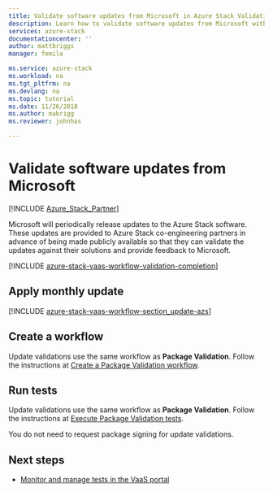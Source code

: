 ```yaml
---
title: Validate software updates from Microsoft in Azure Stack Validation as a Service | Microsoft Docs
description: Learn how to validate software updates from Microsoft with Validation as a Service.
services: azure-stack
documentationcenter: ''
author: mattbriggs
manager: femila

ms.service: azure-stack
ms.workload: na
ms.tgt_pltfrm: na
ms.devlang: na
ms.topic: tutorial
ms.date: 11/26/2018
ms.author: mabrigg
ms.reviewer: johnhas

---
```


# Validate software updates from Microsoft

[!INCLUDE [Azure_Stack_Partner](./includes/azure-stack-partner-appliesto.md)]

Microsoft will periodically release updates to the Azure Stack software. These updates are provided to Azure Stack co-engineering partners in advance of being made publicly available so that they can validate the updates against their solutions and provide feedback to Microsoft.

[!INCLUDE [azure-stack-vaas-workflow-validation-completion](includes/azure-stack-vaas-workflow-validation-completion.md)]

## Apply monthly update

[!INCLUDE [azure-stack-vaas-workflow-section_update-azs](includes/azure-stack-vaas-workflow-section_update-azs.md)]

## Create a workflow

Update validations use the same workflow as **Package Validation**. Follow the instructions at [Create a Package Validation workflow](azure-stack-vaas-validate-oem-package.md#create-a-package-validation-workflow).

## Run tests

Update validations use the same workflow as **Package Validation**. Follow the instructions at [Execute Package Validation tests](azure-stack-vaas-validate-oem-package.md#run-package-validation-tests).

You do not need to request package signing for update validations.

## Next steps

- [Monitor and manage tests in the VaaS portal](azure-stack-vaas-monitor-test.md)
